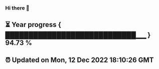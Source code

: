 ### Hi there 👋
⏳ Year progress { ████████████████████████████▁▁ } 94.73 %
---
⏰ Updated on Mon, 12 Dec 2022 18:10:26 GMT
---
